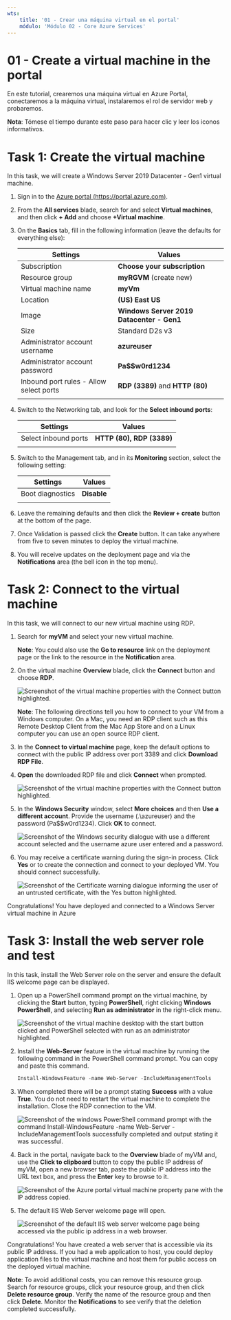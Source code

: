 ```yaml
---
wts:
    title: '01 - Crear una máquina virtual en el portal'
    módulo: 'Módulo 02 - Core Azure Services'
---
```

# 01 - Create a virtual machine in the portal

En este tutorial, crearemos una máquina virtual en Azure Portal, conectaremos a la máquina virtual, instalaremos el rol de servidor web y probaremos.

**Nota**: Tómese el tiempo durante este paso para hacer clic y leer los iconos informativos.

# Task 1: Create the virtual machine

In this task, we will create a Windows Server 2019 Datacenter - Gen1 virtual machine. 

1. Sign in to the [Azure portal (https://portal.azure.com)](https://portal.azure.com?azure-portal=true).

2. From the **All services** blade, search for and select **Virtual machines**, and then click **+ Add** and choose **+Virtual machine**.

3. On the **Basics** tab, fill in the following information (leave the defaults for everything else):

    | Settings | Values |
    |  -- | -- |
    | Subscription | **Choose your subscription**|
    | Resource group | **myRGVM** (create new) |
    | Virtual machine name | **myVm** |
    | Location | **(US) East US**|
    | Image | **Windows Server 2019 Datacenter - Gen1**|
    | Size | Standard D2s v3|
    | Administrator account username | **azureuser** |
    | Administrator account password | **Pa$$w0rd1234**|
    | Inbound port rules - Allow select ports | **RDP (3389)** and **HTTP (80)**|
    | | |

4. Switch to the Networking tab, and look for the **Select inbound ports**:

    | Settings | Values |
    | -- | -- |
    | Select inbound ports | **HTTP (80), RDP (3389)**|
    | | |

5. Switch to the Management tab, and in its **Monitoring** section, select the following setting:

    | Settings | Values |
    | -- | -- |
    | Boot diagnostics | **Disable**|
    | | |

6. Leave the remaining defaults and then click the **Review + create** button at the bottom of the page.

7. Once Validation is passed click the **Create** button. It can take anywhere from five to seven minutes to deploy the virtual machine.

8. You will receive updates on the deployment page and via the **Notifications** area (the bell icon in the top menu).

# Task 2: Connect to the virtual machine

In this task, we will connect to our new virtual machine using RDP. 

1. Search for **myVM** and select your new virtual machine.

    **Note**: You could also use the **Go to resource** link on the deployment page or the link to the resource in the **Notification** area.

2. On the virtual machine **Overview** blade, click the **Connect** button and choose **RDP**.

    ![Screenshot of the virtual machine properties with the Connect button highlighted.](../images/0101.png)

    **Note**: The following directions tell you how to connect to your VM from a Windows computer. On a Mac, you need an RDP client such as this Remote Desktop Client from the Mac App Store and on a Linux computer you can use an open source RDP client.

2. In the **Connect to virtual machine** page, keep the default options to connect with the public IP address over port 3389 and click **Download RDP File**.

3. **Open** the downloaded RDP file and click **Connect** when prompted. 

    ![Screenshot of the virtual machine properties with the Connect button highlighted. ](../images/0102.png)

4. In the **Windows Security** window, select **More choices** and then **Use a different account**. Provide the username (.\azureuser) and the password (Pa$$w0rd1234). Click **OK** to connect.

    ![Screenshot of the Windows security dialogue with use a different account selected and the username azure user entered and a password.](../images/0103.png)

5. You may receive a certificate warning during the sign-in process. Click **Yes** or to create the connection and connect to your deployed VM. You should connect successfully.

    ![Screenshot of the Certificate warning dialogue informing the user of an untrusted certificate, with the Yes button highlighted. ](../images/0104.png)

Congratulations! You have deployed and connected to a Windows Server virtual machine in Azure

# Task 3: Install the web server role and test

In this task, install the Web Server role on the server and ensure the default IIS welcome page can be displayed.

1. Open up a PowerShell command prompt on the virtual machine, by clicking the **Start** button, typing **PowerShell**, right clicking **Windows PowerShell**, and selecting **Run as administrator** in the right-click menu.

    ![Screenshot of the virtual machine desktop with the start button clicked and PowerShell selected with run as an administrator highlighted.](../images/0105.png)

2. Install the **Web-Server** feature in the virtual machine by running the following command in the PowerShell command prompt. You can copy and paste this command.

    ```PowerShell
    Install-WindowsFeature -name Web-Server -IncludeManagementTools
    ```
  
3. When completed there will be a prompt stating **Success** with a value **True**. You do not need to restart the virtual machine to complete the installation. Close the RDP connection to the VM.

    ![Screenshot of the windows PowerShell command prompt with the command Install-WindowsFeature -name Web-Server -IncludeManagementTools successfully completed and output stating it was successful.](../images/0106.png)

4. Back in the portal, navigate back to the **Overview** blade of myVM and, use the **Click to clipboard** button to copy the public IP address of myVM, open a new browser tab, paste the public IP address into the URL text box, and press the **Enter** key to browse to it.

    ![Screenshot of the Azure portal virtual machine property pane with the IP address copied.](../images/0107.png)

5. The default IIS Web Server welcome page will open.

    ![Screenshot of the default IIS web server welcome page being accessed via the public ip address in a web browser.](../images/0108.png)

Congratulations! You have created a web server that is accessible via its public IP address. If you had a web application to host, you could deploy application files to the virtual machine and host them for public access on the deployed virtual machine.


**Note**: To avoid additional costs, you can remove this resource group. Search for resource groups, click your resource group, and then click **Delete resource group**. Verify the name of the resource group and then click **Delete**. Monitor the **Notifications** to see verify that the deletion completed successfully. 

